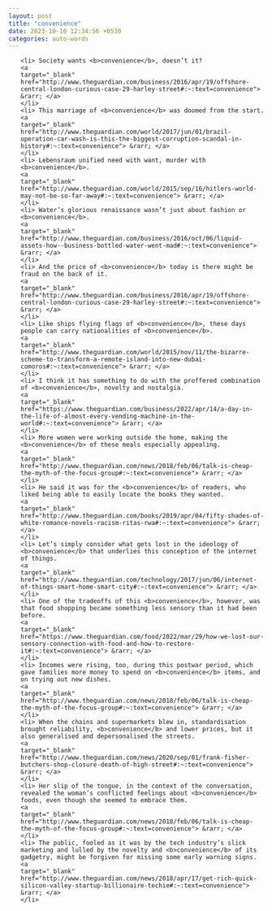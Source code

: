 ```yaml
---
layout: post
title: "convenience"
date: 2023-10-10 12:34:56 +0530
categories: auto-words
---
```

<ol>

    <li> Society wants <b>convenience</b>, doesn’t it?
    <a 
    target="_blank" 
    href="http://www.theguardian.com/business/2016/apr/19/offshore-central-london-curious-case-29-harley-street#:~:text=convenience"> &rarr; </a>
    </li>
    <li> This marriage of <b>convenience</b> was doomed from the start.
    <a 
    target="_blank" 
    href="http://www.theguardian.com/world/2017/jun/01/brazil-operation-car-wash-is-this-the-biggest-corruption-scandal-in-history#:~:text=convenience"> &rarr; </a>
    </li>
    <li> Lebensraum unified need with want, murder with <b>convenience</b>.
    <a 
    target="_blank" 
    href="http://www.theguardian.com/world/2015/sep/16/hitlers-world-may-not-be-so-far-away#:~:text=convenience"> &rarr; </a>
    </li>
    <li> Water’s glorious renaissance wasn’t just about fashion or <b>convenience</b>.
    <a 
    target="_blank" 
    href="http://www.theguardian.com/business/2016/oct/06/liquid-assets-how--business-bottled-water-went-mad#:~:text=convenience"> &rarr; </a>
    </li>
    <li> And the price of <b>convenience</b> today is there might be fraud on the back of it.
    <a 
    target="_blank" 
    href="http://www.theguardian.com/business/2016/apr/19/offshore-central-london-curious-case-29-harley-street#:~:text=convenience"> &rarr; </a>
    </li>
    <li> Like ships flying flags of <b>convenience</b>, these days people can carry nationalities of <b>convenience</b>.
    <a 
    target="_blank" 
    href="http://www.theguardian.com/world/2015/nov/11/the-bizarre-scheme-to-transform-a-remote-island-into-new-dubai-comoros#:~:text=convenience"> &rarr; </a>
    </li>
    <li> I think it has something to do with the proffered combination of <b>convenience</b>, novelty and nostalgia.
    <a 
    target="_blank" 
    href="https://www.theguardian.com/business/2022/apr/14/a-day-in-the-life-of-almost-every-vending-machine-in-the-world#:~:text=convenience"> &rarr; </a>
    </li>
    <li> More women were working outside the home, making the <b>convenience</b> of these meals especially appealing.
    <a 
    target="_blank" 
    href="http://www.theguardian.com/news/2018/feb/06/talk-is-cheap-the-myth-of-the-focus-group#:~:text=convenience"> &rarr; </a>
    </li>
    <li> He said it was for the <b>convenience</b> of readers, who liked being able to easily locate the books they wanted.
    <a 
    target="_blank" 
    href="http://www.theguardian.com/books/2019/apr/04/fifty-shades-of-white-romance-novels-racism-ritas-rwa#:~:text=convenience"> &rarr; </a>
    </li>
    <li> Let’s simply consider what gets lost in the ideology of <b>convenience</b> that underlies this conception of the internet of things.
    <a 
    target="_blank" 
    href="http://www.theguardian.com/technology/2017/jun/06/internet-of-things-smart-home-smart-city#:~:text=convenience"> &rarr; </a>
    </li>
    <li> One of the tradeoffs of this <b>convenience</b>, however, was that food shopping became something less sensory than it had been before.
    <a 
    target="_blank" 
    href="https://www.theguardian.com/food/2022/mar/29/how-we-lost-our-sensory-connection-with-food-and-how-to-restore-it#:~:text=convenience"> &rarr; </a>
    </li>
    <li> Incomes were rising, too, during this postwar period, which gave families more money to spend on <b>convenience</b> items, and on trying out new dishes.
    <a 
    target="_blank" 
    href="http://www.theguardian.com/news/2018/feb/06/talk-is-cheap-the-myth-of-the-focus-group#:~:text=convenience"> &rarr; </a>
    </li>
    <li> When the chains and supermarkets blew in, standardisation brought reliability, <b>convenience</b> and lower prices, but it also generalised and depersonalised the streets.
    <a 
    target="_blank" 
    href="http://www.theguardian.com/news/2020/sep/01/frank-fisher-butchers-shop-closure-death-of-high-street#:~:text=convenience"> &rarr; </a>
    </li>
    <li> Her slip of the tongue, in the context of the conversation, revealed the woman’s conflicted feelings about <b>convenience</b> foods, even though she seemed to embrace them.
    <a 
    target="_blank" 
    href="http://www.theguardian.com/news/2018/feb/06/talk-is-cheap-the-myth-of-the-focus-group#:~:text=convenience"> &rarr; </a>
    </li>
    <li> The public, fooled as it was by the tech industry’s slick marketing and lulled by the novelty and <b>convenience</b> of its gadgetry, might be forgiven for missing some early warning signs.
    <a 
    target="_blank" 
    href="http://www.theguardian.com/news/2018/apr/17/get-rich-quick-silicon-valley-startup-billionaire-techie#:~:text=convenience"> &rarr; </a>
    </li>
